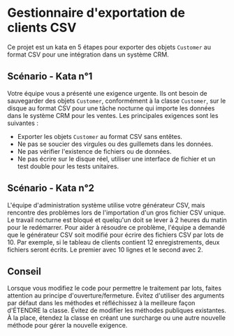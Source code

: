 # Gestionnaire d'exportation de clients CSV 

Ce projet est un kata en 5 étapes pour exporter des objets `Customer` au format CSV pour une intégration dans un système CRM.

## Scénario -  Kata n°1

Votre équipe vous a présenté une exigence urgente. Ils ont besoin de sauvegarder des objets `Customer`, conformément à la classe `Customer`, sur le disque au format CSV pour une tâche nocturne qui importe les données dans le système CRM pour les ventes. Les principales exigences sont les suivantes :

- Exporter les objets `Customer` au format CSV sans entêtes.
- Ne pas se soucier des virgules ou des guillemets dans les données.
- Ne pas vérifier l'existence de fichiers ou de données.
- Ne pas écrire sur le disque réel, utiliser une interface de fichier et un test double pour les tests unitaires.



## Scénario - Kata n°2

L'équipe d'administration système utilise votre générateur CSV, mais rencontre des problèmes lors de l'importation d'un gros fichier CSV unique. Le travail nocturne est bloqué et quelqu'un doit se lever à 2 heures du matin pour le redémarrer. Pour aider à résoudre ce problème, l'équipe a demandé que le générateur CSV soit modifié pour écrire des fichiers CSV par lots de 10. Par exemple, si le tableau de clients contient 12 enregistrements, deux fichiers seront écrits. Le premier avec 10 lignes et le second avec 2.

## Conseil

Lorsque vous modifiez le code pour permettre le traitement par lots, faites attention au principe d'ouverture/fermeture. Évitez d'utiliser des arguments par défaut dans les méthodes et réfléchissez à la meilleure façon d'ÉTENDRE la classe. Évitez de modifier les méthodes publiques existantes. À la place, étendez la classe en créant une surcharge ou une autre nouvelle méthode pour gérer la nouvelle exigence.

